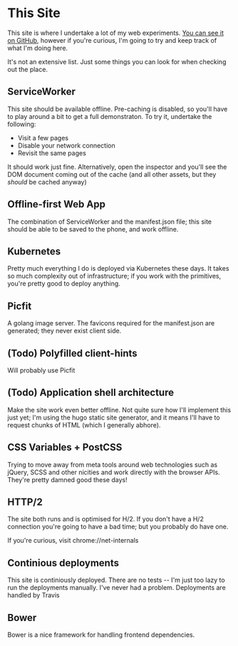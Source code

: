# This Site
This site is where I undertake a lot of my web experiments.
[You can see it on GitHub](https://github.com/andrewhowdencom/www.andrewhowden.com),
however if you're curious, I'm going to try and keep track of what I'm doing
here.

It's not an extensive list. Just some things you can look for when checking out
the place.

## ServiceWorker
This site should be available offline. Pre-caching is disabled, so you'll have
to play around a bit to get a full demonstraton. To try it, undertake the
following:

- Visit a few pages
- Disable your network connection
- Revisit the same pages

It should work just fine. Alternatively, open the inspector and you'll see the
DOM document coming out of the cache (and all other assets, but they *should*
be cached anyway)

## Offline-first Web App
The combination of ServiceWorker and the manifest.json file; this site should
be able to be saved to the phone, and work offline.

## Kubernetes
Pretty much everything I do is deployed via Kubernetes these days. It takes
so much complexity out of infrastructure; if you work with the primitives, you're
pretty good to deploy anything.

## Picfit
A golang image server. The favicons required for the manifest.json are
generated; they never exist client side.

## (Todo) Polyfilled client-hints
Will probably use Picfit

## (Todo) Application shell architecture
Make the site work even better offline. Not quite sure how I'll implement this
just yet; I'm using the hugo static site generator, and it means I'll have to
request chunks of HTML (which I generally abhore).

## CSS Variables + PostCSS
Trying to move away from meta tools around web technologies such as jQuery,
SCSS and other nicities and work directly with the browser APIs. They're pretty
damned good these days!

## HTTP/2
The site both runs and is optimised for H/2. If you don't have a H/2 connection
you're going to have a bad time; but you probably do have one.

If you're curious, visit chrome://net-internals

## Continious deployments
This site is continiously deployed. There are no tests -- I'm just too lazy
to run the deployments manually. I've never had a problem. Deployments are
handled by Travis

## Bower
Bower is a nice framework for handling frontend dependencies.
